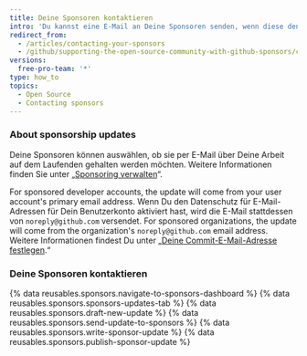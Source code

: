 ```yaml
---
title: Deine Sponsoren kontaktieren
intro: 'Du kannst eine E-Mail an Deine Sponsoren senden, wenn diese den Erhalt von Aktualisierungen zu Deiner Arbeit abonniert haben.'
redirect_from:
  - /articles/contacting-your-sponsors
  - /github/supporting-the-open-source-community-with-github-sponsors/contacting-your-sponsors
versions:
  free-pro-team: '*'
type: how_to
topics:
  - Open Source
  - Contacting sponsors
---
```


### About sponsorship updates

Deine Sponsoren können auswählen, ob sie per E-Mail über Deine Arbeit auf dem Laufenden gehalten werden möchten. Weitere Informationen finden Sie unter „[Sponsoring verwalten](/sponsors/sponsoring-open-source-contributors/managing-your-sponsorship)“.

For sponsored developer accounts, the update will come from your user account's primary email address. Wenn Du den Datenschutz für E-Mail-Adressen für Dein Benutzerkonto aktiviert hast, wird die E-Mail stattdessen von `noreply@github.com` versendet. For sponsored organizations, the update will come from the organization's `noreply@github.com` email address. Weitere Informationen findest Du unter „[Deine Commit-E-Mail-Adresse festlegen](/articles/setting-your-commit-email-address).“

### Deine Sponsoren kontaktieren

{% data reusables.sponsors.navigate-to-sponsors-dashboard %}
{% data reusables.sponsors.sponsors-updates-tab %}
{% data reusables.sponsors.draft-new-update %}
{% data reusables.sponsors.send-update-to-sponsors %}
{% data reusables.sponsors.write-sponsor-update %}
{% data reusables.sponsors.publish-sponsor-update %}
